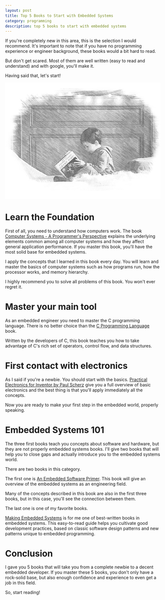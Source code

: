 ```yaml
---
layout: post
title: Top 5 Books to Start with Embedded Systems 
category: programming
description: top 5 books to start with embedded systems
---
```


If you're completely new in this area, this is the selection I would recommend. It's important to note that if you have no programming experience or engineer background, these books would a bit hard to read. 

But don't get scared. Most of them are well written (easy to read and understand) and with google, you'll make it. 

Having said that, let's start!

![top 5 books](/images/posts/top-5-books-to-start-es.jpg)

# Learn the Foundation
First of all, you need to understand how computers work.
The book  [Computer Systems - A Programmer's Perspective](https://amzn.to/2vJNjmY ) explains the underlying elements common among all computer systems and how they affect general application performance. If you master this book, you'll have the most solid base for embedded systems.  

I apply the concepts that I learned in this book every day. You will learn and master the basics of computer systems such as how programs run, how the processor  works, and memory hierarchy.

I highly recommend you to solve all problems of this book. You won't ever regret it. 

# Master your main tool
As an embedded engineer you need to master the C programming language. 
There is no better choice than the [C Programming Language](https://amzn.to/2UrLpzD) book.
  
Written by the developers of C, this book teaches you  how to take advantage of C's rich set of operators, control flow, and data structures. 

# First contact with electronics
As I said if you're a newbie. You should start with the basics. [Practical Electronics for Inventor by Paul Scherz](https://www.amazon.de/Practical-Electronics-Inventors-Paul-Scherz/dp/1259587541/ref=sr_1_1?__mk_de_DE=%C3%85M%C3%85%C5%BD%C3%95%C3%91&dchild=1&keywords=electronic+for+inventors&qid=1618590668&sr=8-1)  give you a full overview of basic electronics and the best thing is that you'll apply immediately all the concepts.

Now you are ready to make your first step in the embedded world, properly speaking. 

# Embedded Systems 101
The three first books teach you concepts about software and hardware, but they are not properly embedded systems books. 
I'll give two books that will help you to close gaps and actually introduce you to the embedded systems world.

There are two books in this category. 

The first one is [An Embedded Software Primer](https://www.amazon.de/Embedded-Software-Primer-David-Simon/dp/020161569X/ref=sr_1_5?__mk_de_DE=%C3%85M%C3%85%C5%BD%C3%95%C3%91&dchild=1&keywords=embedded+software+primer&qid=1618590845&sr=8-5). This book will give an overview of the embedded systems as an engineering field. 

Many of the concepts described in this book are also in the first three books, but in this case, you'll see the connection between them.

The last one is one of my favorite books. 


[Making Embedded Systems](https://amzn.to/2U9Ejkf) is for me one of best-written books in embedded systems. 
 This easy-to-read guide helps you cultivate good development practices, based on classic software design patterns and new patterns unique to embedded programming. 

# Conclusion
I gave you 5 books that will take you from a complete newbie to a decent embedded developer. If you master these 5 books, you don't only have a rock-solid base, but also enough confidence and experience to even get a job in this field. 

So, start reading!
